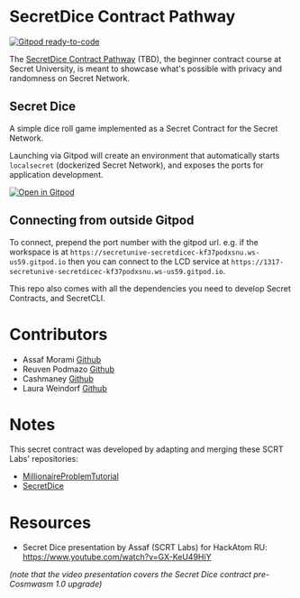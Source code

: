 # SecretDice Contract Pathway

[![Gitpod ready-to-code](https://img.shields.io/badge/Gitpod-ready--to--code-blue?logo=gitpod)](https://gitpod.io/#https://github.com/secretuniversity/secret-dice-contract-pathway)

The [SecretDice Contract Pathway](https://scrt.university/secret-dice-contract-pathway) (TBD), the beginner contract course at Secret University, is meant to showcase what's possible with privacy and randomness on Secret Network.

## Secret Dice

A simple dice roll game implemented as a Secret Contract for the Secret Network.

Launching via Gitpod will create an environment that automatically starts `localsecret` (dockerized Secret Network), 
and exposes the ports for application development.

[![Open in Gitpod](https://gitpod.io/button/open-in-gitpod.svg)](https://gitpod.io/#https://github.com/secretuniversity/secret-dice-contract-pathway)

## Connecting from outside Gitpod

To connect, prepend the port number with the gitpod url. e.g. if the workspace is at 
`https://secretunive-secretdicec-kf37podxsnu.ws-us59.gitpod.io` then you can connect to the LCD service at 
`https://1317-secretunive-secretdicec-kf37podxsnu.ws-us59.gitpod.io`.

This repo also comes with all the dependencies you need to develop Secret Contracts, and SecretCLI. 

# Contributors
- Assaf Morami [Github](https://github.com/assafmo)
- Reuven Podmazo [Github](https://github.com/reuvenpo)
- Cashmaney [Github](https://github.com/Cashmaney)
- Laura Weindorf [Github](https://github.com/secetchaingirl)

# Notes
This secret contract was developed by adapting and merging these SCRT Labs' repositories:
- [MillionaireProblemTutorial](https://github.com/scrtlabs/MillionaireProblemTutorial)
- [SecretDice](https://github.com/scrtlabs/SecretDice)

# Resources
- Secret Dice presentation by Assaf (SCRT Labs) for HackAtom RU: https://www.youtube.com/watch?v=GX-KeU49HiY

_(note that the video presentation covers the Secret Dice contract pre-Cosmwasm 1.0 upgrade)_
